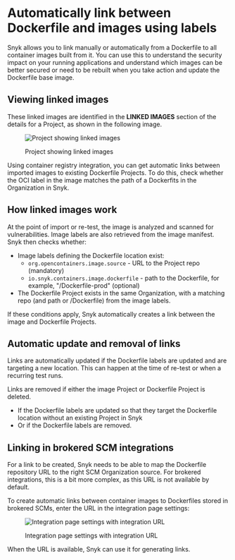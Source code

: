 # Automatically link between Dockerfile and images using labels

Snyk allows you to link manually or automatically from a Dockerfile to all container images built from it. You can use this to understand the security impact on your running applications and understand which images can be better secured or need to be rebuilt when you take action and update the Dockerfile base image.

## Viewing linked images

These linked images are identified in the **LINKED IMAGES** section of the details for a Project, as shown in the following image.

<figure><img src="../../.gitbook/assets/mceclip3.png" alt="Project showing linked images"><figcaption><p>Project showing linked images</p></figcaption></figure>

Using container registry integration, you can get automatic links between imported images to existing Dockerfile Projects. To do this, check whether the OCI label in the image matches the path of a Dockerfits in the Organization in Snyk.

## How linked images work

At the point of import or re-test, the image is analyzed and scanned for vulnerabilities. Image labels are also retrieved from the image manifest. Snyk then checks whether:

* Image labels defining the Dockerfile location exist:
  * `org.opencontainers.image.source` - URL to the Project repo (mandatory)
  * `io.snyk.containers.image.dockerfile` - path to the Dockerfile, for example,  "/Dockerfile-prod" (optional)
* The Dockerfile Project exists in the same Organization, with a matching repo (and path or /Dockerfile) from the image labels.

If these conditions apply, Snyk automatically creates a link between the image and Dockerfile Projects.

## Automatic update and removal of links

Links are automatically updated if the Dockerfile labels are updated and are targeting a new location. This can happen at the time of re-test or when a recurring test runs.

Links are removed if either the image Project or Dockerfile Project is deleted.

* If the Dockerfile labels are updated so that they target the Dockerfile location without an existing Project in Snyk
* Or if the Dockerfile labels are removed.

## Linking in brokered SCM integrations

For a link to be created, Snyk needs to be able to map the Dockerfile repository URL to the right SCM Organization source. For brokered integrations, this is a bit more complex, as this URL is not available by default.

To create automatic links between container images to Dockerfiles stored in brokered SCMs, enter the URL in the integration page settings:

<figure><img src="../../.gitbook/assets/mceclip0-4-.png" alt="Integration page settings with integration URL"><figcaption><p>Integration page settings with integration URL</p></figcaption></figure>

When the URL is available, Snyk can use it for generating links.
